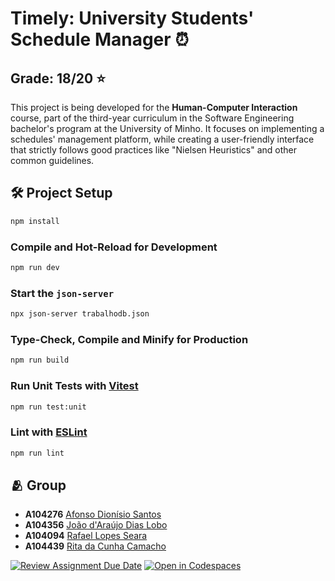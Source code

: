 # Timely: University Students' Schedule Manager ⏰

## Grade: 18/20 ⭐️

This project is being developed for the **Human-Computer Interaction** course, part of the third-year curriculum in the Software Engineering bachelor's program at the University of Minho. It focuses on implementing a schedules' management platform, while creating a user-friendly interface that strictly follows good practices like "Nielsen Heuristics" and other common guidelines.

## 🛠️ Project Setup

```sh
npm install
```

### Compile and Hot-Reload for Development

```sh
npm run dev
```

### Start the `json-server`

```sh
npx json-server trabalhodb.json
```

### Type-Check, Compile and Minify for Production

```sh
npm run build
```

### Run Unit Tests with [Vitest](https://vitest.dev/)

```sh
npm run test:unit
```

### Lint with [ESLint](https://eslint.org/)

```sh
npm run lint
```


## 🫂 Group

- **A104276** [Afonso Dionísio Santos](https://github.com/Afonso-santos)
- **A104356** [João d'Araújo Dias Lobo](https://github.com/joaodiaslobo)
- **A104094** [Rafael Lopes Seara](https://github.com/rafaellseara)
- **A104439** [Rita da Cunha Camacho](https://github.com/ritacamacho)


[![Review Assignment Due Date](https://classroom.github.com/assets/deadline-readme-button-22041afd0340ce965d47ae6ef1cefeee28c7c493a6346c4f15d667ab976d596c.svg)](https://classroom.github.com/a/uYlAcSPA)
[![Open in Codespaces](https://classroom.github.com/assets/launch-codespace-2972f46106e565e64193e422d61a12cf1da4916b45550586e14ef0a7c637dd04.svg)](https://classroom.github.com/open-in-codespaces?assignment_repo_id=18873130)
